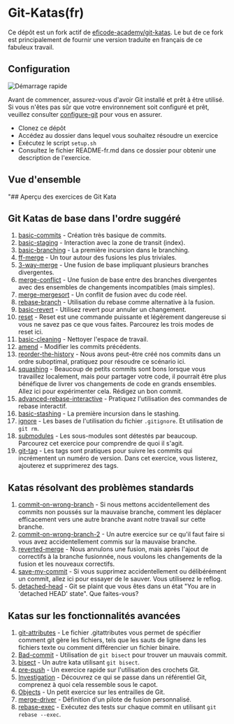 # Git-Katas(fr)

Ce dépôt est un fork actif de [eficode-academy/git-katas](https://github.com/eficode-academy/git-katas). Le but de ce fork est principalement de fournir une version traduite en français de ce fabuleux travail.

## Configuration

![Démarrage rapide](/images/quickstart.gif)

Avant de commencer, assurez-vous d'avoir Git installé et prêt à être utilisé. Si vous n'êtes pas sûr que votre environnement soit configuré et prêt, veuillez consulter [configure-git](configure-git/README.md) pour vous en assurer.

- Clonez ce dépôt
- Accédez au dossier dans lequel vous souhaitez résoudre un exercice
- Exécutez le script `setup.sh`
- Consultez le fichier README-fr.md dans ce dossier pour obtenir une description de l'exercice.

## Vue d'ensemble

"## Aperçu des exercices de Git Kata

## Git Katas de base dans l'ordre suggéré

1. [basic-commits](basic-commits/README-fr.md) - Création très basique de commits.
2. [basic-staging](basic-staging/README.md) - Interaction avec la zone de transit (index).
3. [basic-branching](basic-branching/README.md) - La première incursion dans le branching.
4. [ff-merge](ff-merge/README.md) - Un tour autour des fusions les plus triviales.
5. [3-way-merge](3-way-merge/README.md) - Une fusion de base impliquant plusieurs branches divergentes.
6. [merge-conflict](merge-conflict/README.md) - Une fusion de base entre des branches divergentes avec des ensembles de changements incompatibles (mais simples).
7. [merge-mergesort](merge-mergesort/README.md) - Un conflit de fusion avec du code réel.
8. [rebase-branch](rebase-branch/README.md) - Utilisation du rebase comme alternative à la fusion.
9. [basic-revert](basic-revert/README.md) - Utilisez revert pour annuler un changement.
10. [reset](reset/README.md) - Reset est une commande puissante et légèrement dangereuse si vous ne savez pas ce que vous faites. Parcourez les trois modes de reset ici.
11. [basic-cleaning](basic-cleaning/README.md) - Nettoyer l'espace de travail.
12. [amend](amend/README.md) - Modifier les commits précédents.
13. [reorder-the-history](reorder-the-history/README.md) - Nous avons peut-être créé nos commits dans un ordre suboptimal, pratiquez pour résoudre ce scénario ici.
14. [squashing](squashing/README.md) - Beaucoup de petits commits sont bons lorsque vous travaillez localement, mais pour partager votre code, il pourrait être plus bénéfique de livrer vos changements de code en grands ensembles. Allez ici pour expérimenter cela. Rédigez un bon commit.
15. [advanced-rebase-interactive](advanced-rebase-interactive/README.md) - Pratiquez l'utilisation des commandes de rebase interactif.
16. [basic-stashing](basic-stashing/README.md) - La première incursion dans le stashing.
17. [ignore](ignore/README.md) - Les bases de l'utilisation du fichier `.gitignore`. Et utilisation de `git rm`.
18. [submodules](submodules/README.md) - Les sous-modules sont détestés par beaucoup. Parcourez cet exercice pour comprendre de quoi il s'agit.
19. [git-tag](git-tag//README.md) - Les tags sont pratiques pour suivre les commits qui incrémentent un numéro de version. Dans cet exercice, vous listerez, ajouterez et supprimerez des tags.

## Katas résolvant des problèmes standards

1. [commit-on-wrong-branch](commit-on-wrong-branch/README.md) - Si nous mettons accidentellement des commits non poussés sur la mauvaise branche, comment les déplacer efficacement vers une autre branche avant notre travail sur cette branche.
2. [commit-on-wrong-branch-2](commit-on-wrong-branch-2/README.md) - Un autre exercice sur ce qu'il faut faire si vous avez accidentellement commis sur la mauvaise branche.
3. [reverted-merge](reverted-merge/README.md) - Nous annulons une fusion, mais après l'ajout de correctifs à la branche fusionnée, nous voulons les changements de la fusion et les nouveaux correctifs.
4. [save-my-commit](save-my-commit/README.md) - Si vous supprimez accidentellement ou délibérément un commit, allez ici pour essayer de le sauver. Vous utiliserez le reflog.
5. [detached-head](detached-head/README.md) - Git se plaint que vous êtes dans un état "You are in 'detached HEAD' state". Que faites-vous?

## Katas sur les fonctionnalités avancées

1. [git-attributes](git-attributes/README.md) - Le fichier .gitattributes vous permet de spécifier comment git gère les fichiers, tels que les sauts de ligne dans les fichiers texte ou comment différencier un fichier binaire.
2. [Bad-commit](bad-commit/README.md) - Utilisation de `git bisect` pour trouver un mauvais commit.
3. [bisect](bisect/README.md) - Un autre kata utilisant `git bisect`.
4. [pre-push](pre-push/README.md) - Un exercice rapide sur l'utilisation des crochets Git.
5. [Investigation](investigation/README.md) - Découvrez ce qui se passe dans un référentiel Git, comprenez à quoi cela ressemble sous le capot.
6. [Objects](objects/README.md) - Un petit exercice sur les entrailles de Git.
7. [merge-driver](merge-driver/README.md) - Définition d'un pilote de fusion personnalisé.
8. [rebase-exec](rebase-exec/README.md) - Exécutez des tests sur chaque commit en utilisant `git rebase --exec`.
